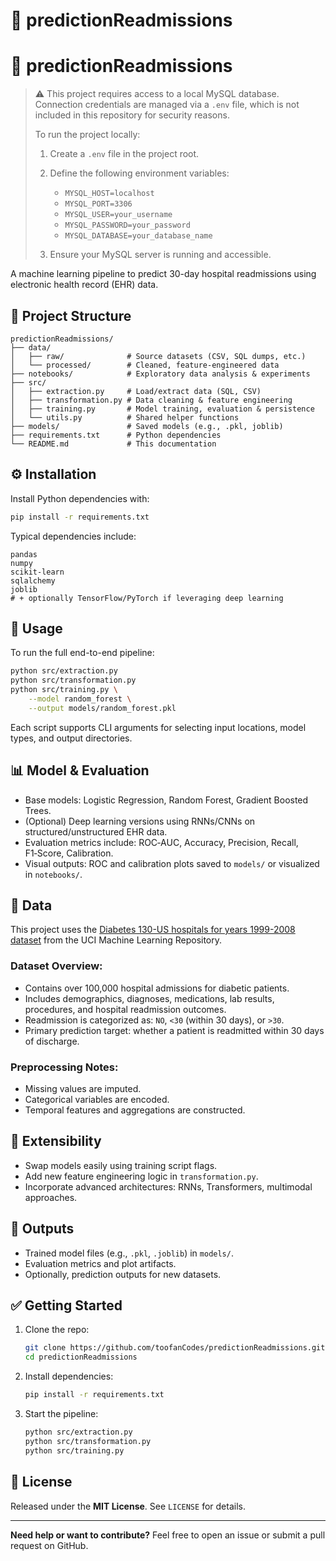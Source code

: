 # 🏥 predictionReadmissions

# 🏥 predictionReadmissions

> ⚠️ This project requires access to a local MySQL database. Connection credentials are managed via a `.env` file, which is not included in this repository for security reasons.
>
> To run the project locally:
>
> 1. Create a `.env` file in the project root.
> 2. Define the following environment variables:
>
>    * `MYSQL_HOST=localhost`
>    * `MYSQL_PORT=3306`
>    * `MYSQL_USER=your_username`
>    * `MYSQL_PASSWORD=your_password`
>    * `MYSQL_DATABASE=your_database_name`
> 3. Ensure your MySQL server is running and accessible.


A machine learning pipeline to predict 30-day hospital readmissions using electronic health record (EHR) data.

## 📂 Project Structure

```
predictionReadmissions/
├── data/
│   ├── raw/              # Source datasets (CSV, SQL dumps, etc.)
│   └── processed/        # Cleaned, feature-engineered data
├── notebooks/            # Exploratory data analysis & experiments
├── src/
│   ├── extraction.py     # Load/extract data (SQL, CSV)
│   ├── transformation.py # Data cleaning & feature engineering
│   ├── training.py       # Model training, evaluation & persistence
│   └── utils.py          # Shared helper functions
├── models/               # Saved models (e.g., .pkl, joblib)
├── requirements.txt      # Python dependencies
└── README.md             # This documentation
```

## ⚙️ Installation

Install Python dependencies with:

```bash
pip install -r requirements.txt
```

Typical dependencies include:

```
pandas
numpy
scikit-learn
sqlalchemy
joblib
# + optionally TensorFlow/PyTorch if leveraging deep learning
```

## 🚀 Usage

To run the full end-to-end pipeline:

```bash
python src/extraction.py
python src/transformation.py
python src/training.py \
    --model random_forest \
    --output models/random_forest.pkl
```

Each script supports CLI arguments for selecting input locations, model types, and output directories.

## 📊 Model & Evaluation

* Base models: Logistic Regression, Random Forest, Gradient Boosted Trees.
* (Optional) Deep learning versions using RNNs/CNNs on structured/unstructured EHR data.
* Evaluation metrics include: ROC‎‑AUC, Accuracy, Precision, Recall, F1‎‑Score, Calibration.
* Visual outputs: ROC and calibration plots saved to `models/` or visualized in `notebooks/`.

## 🧠 Data

This project uses the [Diabetes 130-US hospitals for years 1999-2008 dataset](https://archive.ics.uci.edu/dataset/296/diabetes+130-us+hospitals+for+years+1999-2008) from the UCI Machine Learning Repository.

### Dataset Overview:

* Contains over 100,000 hospital admissions for diabetic patients.
* Includes demographics, diagnoses, medications, lab results, procedures, and hospital readmission outcomes.
* Readmission is categorized as: `NO`, `<30` (within 30 days), or `>30`.
* Primary prediction target: whether a patient is readmitted within 30 days of discharge.

### Preprocessing Notes:

* Missing values are imputed.
* Categorical variables are encoded.
* Temporal features and aggregations are constructed.

## 🤩 Extensibility

* Swap models easily using training script flags.
* Add new feature engineering logic in `transformation.py`.
* Incorporate advanced architectures: RNNs, Transformers, multimodal approaches.

## 🎯 Outputs

* Trained model files (e.g., `.pkl`, `.joblib`) in `models/`.
* Evaluation metrics and plot artifacts.
* Optionally, prediction outputs for new datasets.

## ✅ Getting Started

1. Clone the repo:

   ```bash
   git clone https://github.com/toofanCodes/predictionReadmissions.git
   cd predictionReadmissions
   ```
2. Install dependencies:

   ```bash
   pip install -r requirements.txt
   ```
3. Start the pipeline:

   ```bash
   python src/extraction.py
   python src/transformation.py
   python src/training.py
   ```

## 📄 License

Released under the **MIT License**. See `LICENSE` for details.

---

**Need help or want to contribute?**
Feel free to open an issue or submit a pull request on GitHub.

